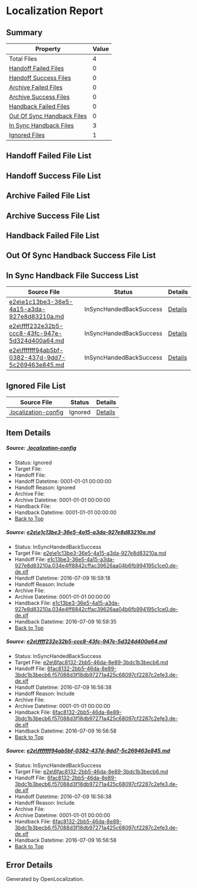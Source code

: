 # <a name='report-top'></a> Localization Report

## Summary
 Property | Value 
 -------- | ----- 
 Total Files | 4
[ Handoff Failed Files ](#handoff-failed-list)| 0
[ Handoff Success Files ](#handoff-success-list)| 0
[ Archive Failed Files ](#archive-failed-list)| 0
[ Archive Success Files ](#archive-success-list)| 0
[ Handback Failed Files ](#handback-failed-list)| 0
[ Out Of Sync Handback Files ](#outofsync-handback-success-list)| 0
[ In Sync Handback Files ](#insync-handback-success-list)| 3
[ Ignored Files ](#ignored-list)| 1

## <a name='handoff-failed-list'></a> Handoff Failed File List

## <a name='handoff-success-list'></a> Handoff Success File List

## <a name='archive-failed-list'></a> Archive Failed File List

## <a name='archive-success-list'></a> Archive Success File List

## <a name='handback-failed-list'></a> Handback Failed File List

## <a name='outofsync-handback-success-list'></a> Out Of Sync Handback Success File List

## <a name='insync-handback-success-list'></a> In Sync Handback File Success List
 Source File | Status | Details 
 ----------- | ------ | ------- 
 [e2e\e1c13be3-36e5-4a15-a3da-927e8d83210a.md](https://github.com/OpenLocalizationTestOrg/oltest/blob/0b026912b9e1a558c64405237489a48a493bec94/e2e/e1c13be3-36e5-4a15-a3da-927e8d83210a.md) | InSyncHandedBackSuccess | [Details](#8c53e9b287aef9ee140a97b9546a14648d7dc2521)
 [e2e\ffff232e32b5-ccc8-43fc-947e-5d324d400a64.md](https://github.com/OpenLocalizationTestOrg/oltest/blob/480b880a151fa384dbed15eebcab7f300154eeb3/e2e/ffff232e32b5-ccc8-43fc-947e-5d324d400a64.md) | InSyncHandedBackSuccess | [Details](#dc5af675129f05a5dbd5a8ecf26559bc72dcace12)
 [e2e\fffffff94ab5bf-0382-437d-9dd7-5c269463e845.md](https://github.com/OpenLocalizationTestOrg/oltest/blob/0b026912b9e1a558c64405237489a48a493bec94/e2e/fffffff94ab5bf-0382-437d-9dd7-5c269463e845.md) | InSyncHandedBackSuccess | [Details](#dc5af675129f05a5dbd5a8ecf26559bc72dcace13)

## <a name='ignored-list'></a> Ignored File List
 Source File | Status | Details 
 ----------- | ------ | ------- 
 [.localization-config](https://github.com/OpenLocalizationTestOrg/oltest/blob/0b026912b9e1a558c64405237489a48a493bec94/.localization-config) | Ignored | [Details](#3d4f252ac210baf56311d7e97dcc2db10974dbd20)

## Item Details
##### <a name='3d4f252ac210baf56311d7e97dcc2db10974dbd20'></a> Source: [.localization-config](https://github.com/OpenLocalizationTestOrg/oltest/blob/0b026912b9e1a558c64405237489a48a493bec94/.localization-config)
* Status: Ignored
* Target File: 
* Handoff File: 
* Handoff Datetime: 0001-01-01 00:00:00
* Handoff Reason: Ignored
* Archive File: 
* Archive Datetime: 0001-01-01 00:00:00
* Handback File: 
* Handback Datetime: 0001-01-01 00:00:00
* [Back to Top](#report-top)

##### <a name='8c53e9b287aef9ee140a97b9546a14648d7dc2521'></a> Source: [e2e\e1c13be3-36e5-4a15-a3da-927e8d83210a.md](https://github.com/OpenLocalizationTestOrg/oltest/blob/0b026912b9e1a558c64405237489a48a493bec94/e2e/e1c13be3-36e5-4a15-a3da-927e8d83210a.md)
* Status: InSyncHandedBackSuccess
* Target File: [e2e\e1c13be3-36e5-4a15-a3da-927e8d83210a.md](https://github.com/OpenLocalizationTestOrg/oltest-dede-fly/blob/6658fee9260727d7008cee3110a38ecaeb26ba40/e2e/e1c13be3-36e5-4a15-a3da-927e8d83210a.md)
* Handoff File: [e1c13be3-36e5-4a15-a3da-927e8d83210a.034e4ff8842cffac39626aa04b6fb994195c1ce0.de-de.xlf](https://github.com/OpenLocalizationTestOrg/olhandoff-e2e/blob/dfc3856e76376ea66c2ed3417c42b5f5ec7ab8a2/ol-handoff/OpenLocalizationTestOrg/oltest-dede-fly/ci/ht/e1c13be3-36e5-4a15-a3da-927e8d83210a.034e4ff8842cffac39626aa04b6fb994195c1ce0.de-de.xlf)
* Handoff Datetime: 2016-07-09 16:59:18
* Handoff Reason: Include
* Archive File: 
* Archive Datetime: 0001-01-01 00:00:00
* Handback File: [e1c13be3-36e5-4a15-a3da-927e8d83210a.034e4ff8842cffac39626aa04b6fb994195c1ce0.de-de.xlf](https://github.com/OpenLocalizationTestOrg/olhandback-e2e/blob/b584587571df99c5ee1322c891867e06b5a1c158/ol-handback/OpenLocalizationTestOrg/oltest-dede-fly/ci/ht/e1c13be3-36e5-4a15-a3da-927e8d83210a.034e4ff8842cffac39626aa04b6fb994195c1ce0.de-de.xlf)
* Handback Datetime: 2016-07-09 16:59:35
* [Back to Top](#report-top)

##### <a name='dc5af675129f05a5dbd5a8ecf26559bc72dcace12'></a> Source: [e2e\ffff232e32b5-ccc8-43fc-947e-5d324d400a64.md](https://github.com/OpenLocalizationTestOrg/oltest/blob/480b880a151fa384dbed15eebcab7f300154eeb3/e2e/ffff232e32b5-ccc8-43fc-947e-5d324d400a64.md)
* Status: InSyncHandedBackSuccess
* Target File: [e2e\6fac8132-2bb5-46da-8e89-3bdc1b3becb6.md](https://github.com/OpenLocalizationTestOrg/oltest-dede-fly/blob/19283f7355a3ad9033c402dff0c204310fec5f38/e2e/6fac8132-2bb5-46da-8e89-3bdc1b3becb6.md)
* Handoff File: [6fac8132-2bb5-46da-8e89-3bdc1b3becb6.f57088d3f18db97271a425c68097cf2287c2efe3.de-de.xlf](https://github.com/OpenLocalizationTestOrg/olhandoff-e2e/blob/73a8959a35b8602c0869d86b1e2c395b5ddeb510/ol-handoff/OpenLocalizationTestOrg/oltest-dede-fly/ci/ht/6fac8132-2bb5-46da-8e89-3bdc1b3becb6.f57088d3f18db97271a425c68097cf2287c2efe3.de-de.xlf)
* Handoff Datetime: 2016-07-09 16:56:38
* Handoff Reason: Include
* Archive File: 
* Archive Datetime: 0001-01-01 00:00:00
* Handback File: [6fac8132-2bb5-46da-8e89-3bdc1b3becb6.f57088d3f18db97271a425c68097cf2287c2efe3.de-de.xlf](https://github.com/OpenLocalizationTestOrg/olhandback-e2e/blob/760d42776695b3d3627ac7f0d19d80eb44ec4360/ol-handback/OpenLocalizationTestOrg/oltest-dede-fly/ci/ht/6fac8132-2bb5-46da-8e89-3bdc1b3becb6.f57088d3f18db97271a425c68097cf2287c2efe3.de-de.xlf)
* Handback Datetime: 2016-07-09 16:56:58
* [Back to Top](#report-top)

##### <a name='dc5af675129f05a5dbd5a8ecf26559bc72dcace13'></a> Source: [e2e\fffffff94ab5bf-0382-437d-9dd7-5c269463e845.md](https://github.com/OpenLocalizationTestOrg/oltest/blob/0b026912b9e1a558c64405237489a48a493bec94/e2e/fffffff94ab5bf-0382-437d-9dd7-5c269463e845.md)
* Status: InSyncHandedBackSuccess
* Target File: [e2e\6fac8132-2bb5-46da-8e89-3bdc1b3becb6.md](https://github.com/OpenLocalizationTestOrg/oltest-dede-fly/blob/19283f7355a3ad9033c402dff0c204310fec5f38/e2e/6fac8132-2bb5-46da-8e89-3bdc1b3becb6.md)
* Handoff File: [6fac8132-2bb5-46da-8e89-3bdc1b3becb6.f57088d3f18db97271a425c68097cf2287c2efe3.de-de.xlf](https://github.com/OpenLocalizationTestOrg/olhandoff-e2e/blob/73a8959a35b8602c0869d86b1e2c395b5ddeb510/ol-handoff/OpenLocalizationTestOrg/oltest-dede-fly/ci/ht/6fac8132-2bb5-46da-8e89-3bdc1b3becb6.f57088d3f18db97271a425c68097cf2287c2efe3.de-de.xlf)
* Handoff Datetime: 2016-07-09 16:56:38
* Handoff Reason: Include
* Archive File: 
* Archive Datetime: 0001-01-01 00:00:00
* Handback File: [6fac8132-2bb5-46da-8e89-3bdc1b3becb6.f57088d3f18db97271a425c68097cf2287c2efe3.de-de.xlf](https://github.com/OpenLocalizationTestOrg/olhandback-e2e/blob/760d42776695b3d3627ac7f0d19d80eb44ec4360/ol-handback/OpenLocalizationTestOrg/oltest-dede-fly/ci/ht/6fac8132-2bb5-46da-8e89-3bdc1b3becb6.f57088d3f18db97271a425c68097cf2287c2efe3.de-de.xlf)
* Handback Datetime: 2016-07-09 16:56:58
* [Back to Top](#report-top)


## Error Details

Generated by OpenLocalization.
